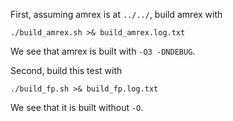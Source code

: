 
First, assuming amrex is at `../../`, build amrex with
```
./build_amrex.sh >& build_amrex.log.txt
```
We see that amrex is built with `-O3 -DNDEBUG`.

Second, build this test with
```
./build_fp.sh >& build_fp.log.txt
```
We see that it is built without `-O`.

